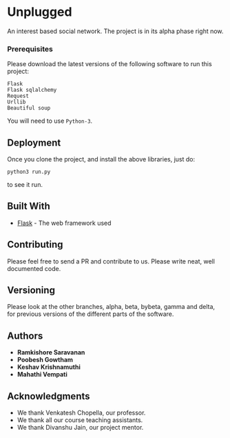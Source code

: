 # Unplugged

An interest based social network. The project is in its alpha phase right now. 

### Prerequisites
Please download the latest versions of the following software to run this project:
```
Flask
Flask sqlalchemy
Request
Urllib
Beautiful soup
```
You will need to use ```Python-3```.

## Deployment

Once you clone the project, and install the above libraries, just do:
```
python3 run.py
```
to see it run.

## Built With

* [Flask](http://flask.pocoo.org/) - The web framework used


## Contributing

Please feel free to send a PR and contribute to us. 
Please write neat, well documented code.

## Versioning
Please look at the other branches, alpha, beta, bybeta, gamma and delta, for previous versions of the different parts of 
the software.

## Authors

* **Ramkishore Saravanan** 
* **Poobesh Gowtham** 
* **Keshav Krishnamuthi** 
* **Mahathi Vempati** 


## Acknowledgments

* We thank Venkatesh Chopella, our professor.
* We thank all our course teaching assistants.
* We thank Divanshu Jain, our project mentor.

